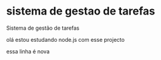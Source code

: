# sistema de gestao de tarefas
 Sistema de gestão de tarefas 

 olá estou estudando node.js com esse projecto

 essa linha é nova
